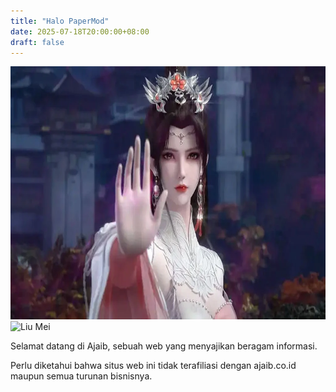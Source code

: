 ```yaml
---
title: "Halo PaperMod"
date: 2025-07-18T20:00:00+08:00
draft: false
---
```


<img alt="Liu Mei" height="405" src="/images/liu-mei.webp" width="720">

<img alt="Liu Mei" height="405" src="/cdn-cgi/image/width=400/images/liu-mei.webp" width="720">


Selamat datang di Ajaib, sebuah web yang menyajikan beragam informasi.

Perlu diketahui bahwa situs web ini tidak terafiliasi dengan ajaib.co.id maupun semua turunan bisnisnya.

